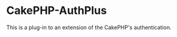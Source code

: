 CakePHP-AuthPlus
================
This is a plug-in to an extension of the CakePHP's authentication.
